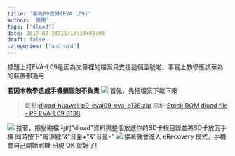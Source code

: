 ```yaml
---
title: '華為P9救磚(EVA-L09)'
author: '勝勝'
tags: ['dload'] 
date: 2017-02-28T15:19:14+08:00
draft: false 
categories: ['android']
---
```


標題上打EVA-L09是因為文章裡的檔案只支援這個型號啦，事實上教學應該華為的裝置都通用
<!--more--> 
**若因本教學造成手機損毀恕不負責**
![](https://i.imgur.com/A0wsDB4.png)
首先，先把檔案下載下來

> 載點:[dload-huawei-p9-eval09-eva-b136.zip](https://mega.nz/#!kFhnEA6S!OjP6yXFtliK4XDRHLNIAKgxpf0gmhEeksDr_fjja0oY) 原址:[Stock ROM dload file - P9 EVA-L09 B136](https://forum.xda-developers.com/p9/development/stock-rom-dload-file-p9-eva-l09-b136-t3382818)

![](https://i.imgur.com/B8lQY6D.png) 接著，把壓縮檔內的"dload"資料夾整個放進你的SD卡根目錄並將SD卡放回手機 同時按下"電源鍵"&"音量+"&"音量-" ![](https://i.imgur.com/X08FY3j.png) 接著就會進入 eRecovery 模式，手機會自己開始刷機 出現 OK 就好了!